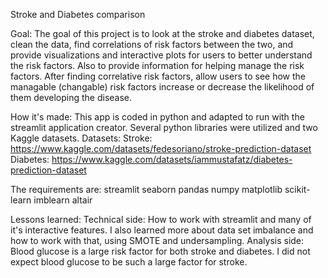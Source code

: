 Stroke and Diabetes comparison

Goal: The goal of this project is to look at the stroke and diabetes dataset, clean the data, find correlations of risk factors between the two, and provide visualizations and interactive plots for users to better understand the risk factors. Also to provide information for helping manage the risk factors. 
After finding correlative risk factors, allow users to see how the managable (changable) risk factors increase or decrease the likelihood of them developing the disease. 

How it's made: This app is coded in python and adapted to run with the streamlit application creator. Several python libraries were utilized and two Kaggle datasets.
Datasets: 
Stroke: https://www.kaggle.com/datasets/fedesoriano/stroke-prediction-dataset
Diabetes: https://www.kaggle.com/datasets/iammustafatz/diabetes-prediction-dataset

The requirements are: 
streamlit
seaborn
pandas
numpy
matplotlib
scikit-learn
imblearn
altair

Lessons learned: 
Technical side: How to work with streamlit and many of it's interactive features. I also learned more about data set imbalance and how to work with that, using SMOTE and undersampling. 
Analysis side: Blood glucose is a large risk factor for both stroke and diabetes. I did not expect blood glucose to be such a large factor for stroke. 

